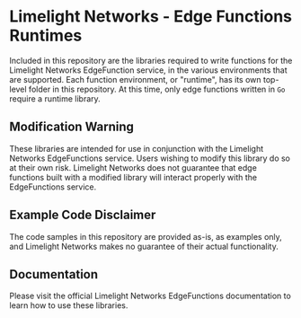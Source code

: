 # Limelight Networks - Edge Functions Runtimes

Included in this repository are the libraries required to write functions for the Limelight Networks EdgeFunction service, in the various environments that are supported. Each function environment, or "runtime", has its own top-level folder in this repository. At this time, only edge functions written in `Go` require a runtime library.

## Modification Warning

These libraries are intended for use in conjunction with the Limelight Networks EdgeFunctions service. Users wishing to modify this library do so at their own risk. Limelight Networks does not guarantee that edge functions built with a modified library will interact properly with the EdgeFunctions service.

## Example Code Disclaimer

The code samples in this repository are provided as-is, as examples only, and Limelight Networks makes no guarantee of their actual functionality.

## Documentation

Please visit the official Limelight Networks EdgeFunctions documentation to learn how to use these libraries.
